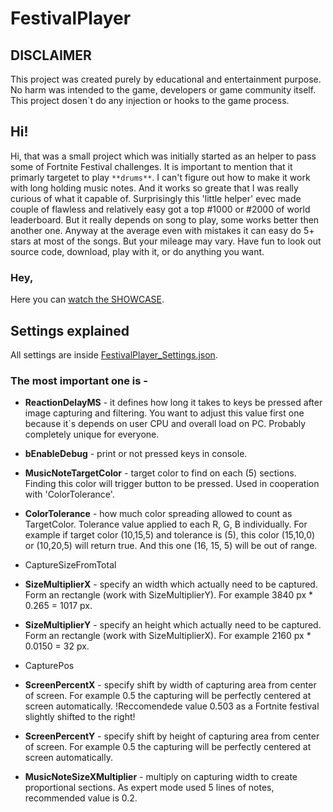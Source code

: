# FestivalPlayer
## DISCLAIMER
This project was created purely by educational and entertainment purpose. No harm was intended to the game, developers or game community itself.
This project dosen`t do any injection or hooks to the game process.

## Hi!
Hi, that was a small project which was initially started as an helper to pass some of Fortnite Festival challenges. It is important to mention that it primarly targetet to play `**drums**`. I can't figure out how to make it work with long holding music notes.
And it works so greate that I was really curious of what it capable of. Surprisingly this 'little helper' evec made couple of flawless and relatively easy got a top #1000 or #2000 of world leaderboard.
But it really depends on song to play, some works better then another one. Anyway at the average even with mistakes it can easy do 5+ stars at most of the songs. But your mileage may vary.
Have fun to look out source code, download, play with it, or do anything you want.

### Hey,
Here you can [watch the SHOWCASE](https://youtu.be/72h084jQ2EI).

## Settings explained
All settings are inside [FestivalPlayer_Settings.json](https://github.com/Andrii-Berozkin/FestivalPlayer/blob/master/FestivalPlayer_Settings.json).
### The most important one is -
 - **ReactionDelayMS** - it defines how long it takes to keys be pressed after image capturing and filtering. You want to adjust this value first one because it`s depends on user CPU and overall load on PC. Probably completely unique for everyone.
 - **bEnableDebug** - print or not pressed keys in console.

 - **MusicNoteTargetColor** - target color to find on each (5) sections. Finding this color will trigger button to be pressed. Used in cooperation with 'ColorTolerance'.
 - **ColorTolerance** - how much color spreading allowed to count as TargetColor. Tolerance value applied to each R, G, B individually. For example if target color (10,15,5) and tolerance is (5), this color (15,10,0) or (10,20,5) will return true. And this one (16, 15, 5) will be out of range.

 - CaptureSizeFromTotal
 - **SizeMultiplierX** - specify an width which actually need to be captured. Form an rectangle (work with SizeMultiplierY). For example 3840 px * 0.265 = 1017 px.
 - **SizeMultiplierY** - specify an height which actually need to be captured. Form an rectangle (work with SizeMultiplierX). For example 2160 px * 0.0150 = 32 px.

 - CapturePos
 - **ScreenPercentX** - specify shift by width of capturing area from center of screen. For example 0.5 the capturing will be perfectly centered at screen automatically. !Reccomendede value 0.503 as a Fortnite festival slightly shifted to the right!
 - **ScreenPercentY** - specify shift by height of capturing area from center of screen. For example 0.5 the capturing will be perfectly centered at screen automatically.

 - **MusicNoteSizeXMultiplier** - multiply on capturing width to create proportional sections. As expert mode used 5 lines of notes, recommended value is 0.2.

